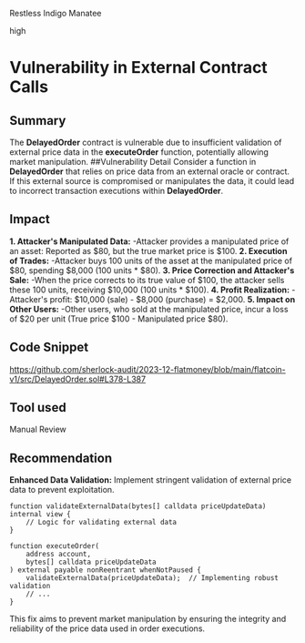 Restless Indigo Manatee

high

# Vulnerability in External Contract Calls

## Summary
The **DelayedOrder** contract is vulnerable due to insufficient validation of external price data in the **executeOrder** function, potentially allowing market manipulation.
##Vulnerability Detail
Consider a function in **DelayedOrder** that relies on price data from an external oracle or contract. If this external source is compromised or manipulates the data, it could lead to incorrect transaction executions within **DelayedOrder**.
## Impact
**1. Attacker's Manipulated Data:**
-Attacker provides a manipulated price of an asset: Reported as $80, but the true market price is $100.
**2. Execution of Trades:**
-Attacker buys 100 units of the asset at the manipulated price of $80, spending $8,000 (100 units * $80).
**3. Price Correction and Attacker's Sale:**
-When the price corrects to its true value of $100, the attacker sells these 100 units, receiving $10,000 (100 units * $100).
**4. Profit Realization:**
-Attacker's profit: $10,000 (sale) - $8,000 (purchase) = $2,000.
**5. Impact on Other Users:**
-Other users, who sold at the manipulated price, incur a loss of $20 per unit (True price $100 - Manipulated price $80).
## Code Snippet
https://github.com/sherlock-audit/2023-12-flatmoney/blob/main/flatcoin-v1/src/DelayedOrder.sol#L378-L387
## Tool used

Manual Review

## Recommendation
**Enhanced Data Validation:**
Implement stringent validation of external price data to prevent exploitation.

```solidity
function validateExternalData(bytes[] calldata priceUpdateData) internal view {
    // Logic for validating external data
}

function executeOrder(
    address account,
    bytes[] calldata priceUpdateData
) external payable nonReentrant whenNotPaused {
    validateExternalData(priceUpdateData);  // Implementing robust validation
    // ...
}
```
This fix aims to prevent market manipulation by ensuring the integrity and reliability of the price data used in order executions.